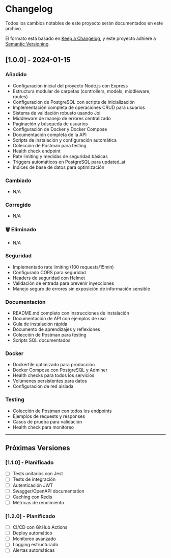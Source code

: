# Changelog

Todos los cambios notables de este proyecto serán documentados en este archivo.

El formato está basado en [Keep a Changelog](https://keepachangelog.com/es-ES/1.0.0/),
y este proyecto adhiere a [Semantic Versioning](https://semver.org/spec/v2.0.0.html).

## [1.0.0] - 2024-01-15

### Añadido
- Configuración inicial del proyecto Node.js con Express
- Estructura modular de carpetas (controllers, models, middleware, routes)
- Configuración de PostgreSQL con scripts de inicialización
- Implementación completa de operaciones CRUD para usuarios
- Sistema de validación robusto usando Joi
- Middleware de manejo de errores centralizado
- Paginación y búsqueda de usuarios
- Configuración de Docker y Docker Compose
- Documentación completa de la API
- Scripts de instalación y configuración automática
- Colección de Postman para testing
- Health check endpoint
- Rate limiting y medidas de seguridad básicas
- Triggers automáticos en PostgreSQL para updated_at
- Índices de base de datos para optimización

### Cambiado
- N/A

### Corregido
- N/A

### 🗑️ Eliminado
- N/A

### Seguridad
- Implementado rate limiting (100 requests/15min)
- Configurado CORS para seguridad
- Headers de seguridad con Helmet
- Validación de entrada para prevenir inyecciones
- Manejo seguro de errores sin exposición de información sensible

### Documentación
- README.md completo con instrucciones de instalación
- Documentación de API con ejemplos de uso
- Guía de instalación rápida
- Documento de aprendizajes y reflexiones
- Colección de Postman para testing
- Scripts SQL documentados

### Docker
- Dockerfile optimizado para producción
- Docker Compose con PostgreSQL y Adminer
- Health checks para todos los servicios
- Volúmenes persistentes para datos
- Configuración de red aislada

### Testing
- Colección de Postman con todos los endpoints
- Ejemplos de requests y responses
- Casos de prueba para validación
- Health check para monitoreo

---

## Próximas Versiones

### [1.1.0] - Planificado
- [ ] Tests unitarios con Jest
- [ ] Tests de integración
- [ ] Autenticación JWT
- [ ] Swagger/OpenAPI documentation
- [ ] Caching con Redis
- [ ] Métricas de rendimiento

### [1.2.0] - Planificado
- [ ] CI/CD con GitHub Actions
- [ ] Deploy automático
- [ ] Monitoreo avanzado
- [ ] Logging estructurado
- [ ] Alertas automáticas
